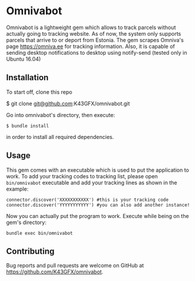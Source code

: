 # Omnivabot

Omnivabot is a lightweight gem which allows to track parcels without actually going to tracking website. As of now, the system only supports parcels that arrive to or deport from Estonia. The gem scrapes Omniva's page https://omniva.ee for tracking information. Also, it is capable of sending desktop notifications to desktop using notify-send (tested only in Ubuntu 16.04)

## Installation

To start off, clone this repo

 $ git clone git@github.com:K43GFX/omnivabot.git

Go into omnivabot's directory, then execute:

    $ bundle install
    
in order to install all required dependencies.

## Usage

This gem comes with an executable which is used to put the application to work. 
To add your tracking codes to tracking list, please open `bin/omnivabot` executable and add your tracking lines as shown in the example:

`connector.discover('XXXXXXXXXXX') #this is your tracking code
connector.discover('YYYYYYYYYYY') #you can also add another instance!`

Now you can actually put the program to work. Execute while being on the gem's directory:

`bundle exec bin/omnivabot`


## Contributing

Bug reports and pull requests are welcome on GitHub at https://github.com/K43GFX/omnivabot.

